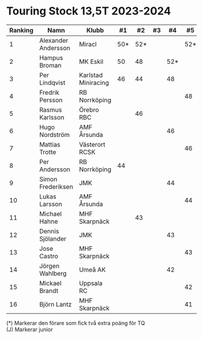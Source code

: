 # Touring Stock 13,5T 2023-2024

| Ranking | Namn                | Klubb               |  #1 |  #2 |  #3 |  #4 |  #5 | Final | Tot |
| ------- | ------------------- | ------------------- | --- | --- | --- | --- | --- | ----- | --- |
| 1       | Alexander Andersson | Miracl              | 50* | 52* |     |     | 52* |       | 154 |
| 2       | Hampus Broman       | MK Eskil            | 50  | 48  |     | 52* |     |       | 150 |
| 3       | Per Lindqvist       | Karlstad Miniracing | 46  | 44  |     | 48  |     |       | 138 |
| 4       | Fredrik Persson     | RB Norrköping       |     |     |     |     | 48  |       | 48  |
| 5       | Rasmus Karlsson     | Örebro RBC          |     | 46  |     |     |     |       | 46  |
| 6       | Hugo Nordström      | AMF Årsunda         |     |     |     | 46  |     |       | 46  |
| 7       | Mattias Trotte      | Västerort RCSK      |     |     |     |     | 46  |       | 46  |
| 8       | Per Andersson       | RB Norrköping       | 44  |     |     |     |     |       | 44  |
| 9       | Simon Frederiksen   | JMK                 |     |     |     | 44  |     |       | 44  |
| 10      | Lukas Larsson       | AMF Årsunda         |     |     |     |     | 44  |       | 44  |
| 11      | Michael Hahne       | MHF Skarpnäck       |     | 43  |     |     |     |       | 43  |
| 12      | Dennis Sjölander    | JMK                 |     |     |     | 43  |     |       | 43  |
| 13      | Jose Castro         | MHF Skarpnäck       |     |     |     |     | 43  |       | 43  |
| 14      | Jörgen Wahlberg     | Umeå AK             |     |     |     | 42  |     |       | 42  |
| 15      | Mickael Brandt      | Uppsala RC          |     |     |     |     | 42  |       | 42  |
| 16      | Björn Lantz         | MHF Skarpnäck       |     |     |     |     | 41  |       | 41  |

(*) Markerar den förare som fick två extra poäng för TQ <br>
(J) Markerar junior
